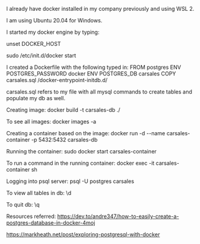 I already have docker installed in my company previously and using WSL 2.

I am using Ubuntu 20.04 for Windows.

I started my docker engine by typing:

unset DOCKER_HOST

sudo /etc/init.d/docker start

I created a Dockerfile with the following typed in:
FROM postgres 
ENV POSTGRES_PASSWORD docker
ENV POSTGRES_DB carsales
COPY carsales.sql /docker-entrypoint-initdb.d/

carsales.sql refers to my file with all mysql commands to create tables and populate my db  as well.

Creating image:
docker build -t carsales-db ./

To see all images:
docker images -a

Creating a container based on the image:
docker run -d --name carsales-container -p 5432:5432 carsales-db

Running the container:
sudo docker start carsales-container

To run a command in the running container:
docker exec -it carsales-container sh

Logging into psql server:
psql -U postgres carsales

To view all tables in db:
\d

To quit db:
\q

Resources referred:
https://dev.to/andre347/how-to-easily-create-a-postgres-database-in-docker-4moj

https://markheath.net/post/exploring-postgresql-with-docker
